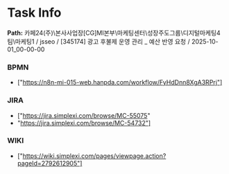 # Task Info

**Path:** 카페24(주)\본사사업장\[CG]MI본부\마케팅센터\성장주도그룹\디지털마케팅4팀\마케팅1 / jsseo / [345174] 광고 후불제 운영 관리 _ 예산 반영 요청 / 2025-10-01_00-00-00

### BPMN
- ["https://n8n-mi-015-web.hanpda.com/workflow/FyHdDnn8XgA3RPrj"]

### JIRA
- ["https://jira.simplexi.com/browse/MC-55075"
- "https://jira.simplexi.com/browse/MC-54732"]

### WIKI
- ["https://wiki.simplexi.com/pages/viewpage.action?pageId=2792612905"]

